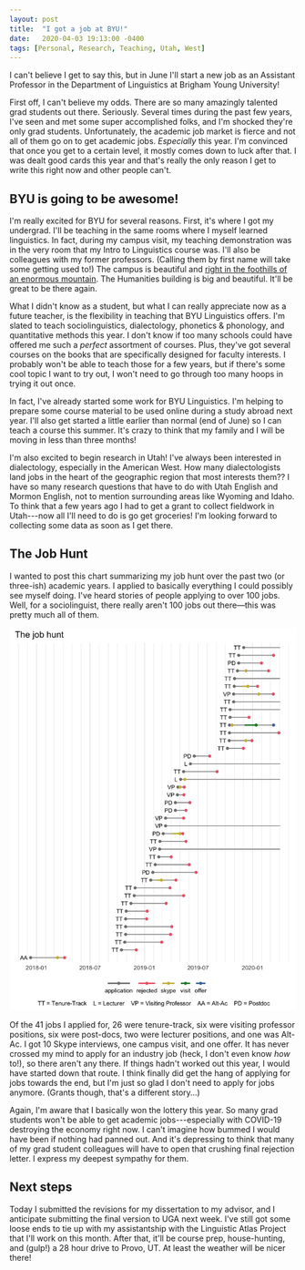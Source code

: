 ```yaml
---
layout: post
title:  "I got a job at BYU!"
date:   2020-04-03 19:13:00 -0400
tags: [Personal, Research, Teaching, Utah, West]
---
```


I can't believe I get to say this, but in June I'll start a new job as an Assistant Professor in the Department of Linguistics at Brigham Young University! 

First off, I can't believe my odds. There are so many amazingly talented grad students out there. Seriously. Several times during the past few years, I've seen and met some super accomplished folks, and I'm shocked they're only grad students. Unfortunately, the academic job market is fierce and not all of them go on to get academic jobs. *Especially* this year. I'm convinced that once you get to a certain level, it mostly comes down to luck after that. I was dealt good cards this year and that's really the only reason I get to write this right now and other people can't.

## BYU is going to be awesome!

I'm really excited for BYU for several reasons. First, it's where I got my undergrad. I'll be teaching in the same rooms where I myself learned linguistics. In fact, during my campus visit, my teaching demonstration was in the very room that my Intro to Linguistics course was. I'll also be colleagues with my former professors. (Calling them by first name will take some getting used to!) The campus is beautiful and [right in the foothills of an enormous mountain](https://www.google.com/maps/@40.2484442,-111.6505925,3a,75y,76.5h,79.84t/data=!3m8!1e1!3m6!1sAF1QipOBMIwDvScaTBg5Hty8UEr2SXhGIjLXlAjzIMKG!2e10!3e11!6shttps:%2F%2Flh5.googleusercontent.com%2Fp%2FAF1QipOBMIwDvScaTBg5Hty8UEr2SXhGIjLXlAjzIMKG%3Dw203-h100-k-no-pi-0-ya8.229047-ro-0-fo100!7i2508!8i1254). The Humanities building is big and beautiful. It'll be great to be there again.

What I didn't know as a student, but what I can really appreciate now as a future teacher, is the flexibility in teaching that BYU Linguistics offers. I'm slated to teach sociolinguistics, dialectology, phonetics & phonology, and quantitative methods this year. I don't know if too many schools could have offered me such a *perfect* assortment of courses. Plus, they've got several courses on the books that are specifically designed for faculty interests. I probably won't be able to teach those for a few years, but if there's some cool topic I want to try out, I won't need to go through too many hoops in trying it out once.

In fact, I've already started some work for BYU Linguistics. I'm helping to prepare some course material to be used online during a study abroad next year. I'll also get started a little earlier than normal (end of June) so I can teach a course this summer. It's crazy to think that my family and I will be moving in less than three months!

I'm also excited to begin research in Utah! I've always been interested in dialectology, especially in the American West. How many dialectologists land jobs in the heart of the geographic region that most interests them?? I have so many research questions that have to do with Utah English and Mormon English, not to mention surrounding areas like Wyoming and Idaho. To think that a few years ago I had to get a grant to collect fieldwork in Utah---now all I'll need to do is go get groceries! I'm looking forward to collecting some data as soon as I get there.

## The Job Hunt

I wanted to post this chart summarizing my job hunt over the past two (or three-ish) academic years. I applied to basically everything I could possibly see myself doing. I've heard stories of people applying to over 100 jobs. Well, for a sociolinguist, there really aren't 100 jobs out there—this was pretty much all of them.

<img class="rounded" src="/images/plots/job_hunt.png"/>

Of the 41 jobs I applied for, 26 were tenure-track, six were visiting professor positions, six were post-docs, two were lecturer positions, and one was Alt-Ac. I got 10 Skype interviews, one campus visit, and one offer. It has never crossed my mind to apply for an industry job (heck, I don't even know *how* to!), so there aren't any there. If things hadn't worked out this year, I would have started down that route. I think finally did get the hang of applying for jobs towards the end, but I'm just so glad I don't need to apply for jobs anymore. (Grants though, that's a different story…)

Again, I'm aware that I basically won the lottery this year. So many grad students won't be able to get academic jobs---especially with COVID-19 destroying the economy right now. I can't imagine how bummed I would have been if nothing had panned out. And it's depressing to think that many of my grad student colleagues will have to open that crushing final rejection letter. I express my deepest sympathy for them. 

## Next steps

Today I submitted the revisions for my dissertation to my advisor, and I anticipate submitting the final version to UGA next week. I've still got some loose ends to tie up with my assistantship with the Linguistic Atlas Project that I'll work on this month. After that, it'll be course prep, house-hunting, and (gulp!) a 28 hour drive to Provo, UT. At least the weather will be nicer there!



